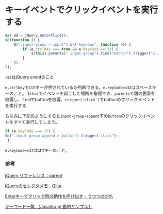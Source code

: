 # キーイベントでクリックイベントを実行する

```js
var $d = jQuery.noConflict();
$d(function () {
    $(".input-group > input").on('keydown', function (e) {
        if (e.ctrlKey === true && e.keyCode == 32) {
            $(this).parents(".input-group").find("button").trigger('click');
        }
    });
});
```
`(e)`はjQuery.eventのこと

`e.ctrlKey`でctrlキーが押されているか判断できる。`e.keyCode==32`はスペースキーのこと。
`$this`でイベントを起こした場所を取得でき、`parents`で親の要素を取得し、`find`でbuttonを取得、`trigger('click')`でbuttonのクリックイベントを実行する

ちなみに下記のようにすると`input-group-append`下の`button`のクリックイベントをすべて実行してしまう。

```js
if (e.keyCode === 17) {
$d(".input-group-append > button").trigger('click');
 }
```

`e.keyCode==17`はctrlキーのこと。

### 参考

[jQuery リファレンス：parent](https://jquerystudy.info/reference/traversing/parent.html)

[jQueryのセレクタメモ \- Qiita](https://qiita.com/Thought_Nibbler/items/5d4fc40a4d4325128b24)

[Enterキーでクリック時の動作を呼び出す \- うつつのがれ](http://utsutsunogare.com/click-event-on-enter-key/)

[キーコード一覧 【JavaScript 動的サンプル】](https://web-designer.cman.jp/javascript_ref/keyboard/keycode/)